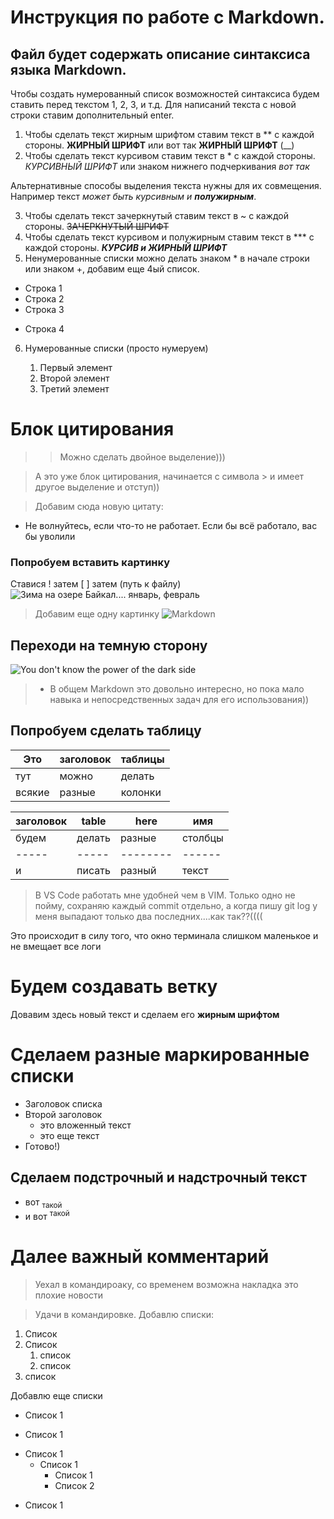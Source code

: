 # Инструкция по работе с Markdown.
## Файл будет содержать описание синтаксиса языка Markdown.

Чтобы создать нумерованный список возможностей синтаксиса будем ставить перед текстом 1, 2, 3, и т.д.
Для написаний текста с новой строки ставим дополнительный enter.

1. Чтобы сделать текст жирным шрифтом ставим текст в ** с каждой стороны. 
**ЖИРНЫЙ ШРИФТ** или вот так __ЖИРНЫЙ ШРИФТ__ (__)
2. Чтобы сделать текст курсивом ставим текст в * с каждой стороны. *КУРСИВНЫЙ ШРИФТ* или знаком нижнего подчеркивания _вот так_

Альтернативные способы выделения текста нужны для их совмещения. Например текст _может быть курсивным и **полужирным**_.

3. Чтобы сделать текст зачеркнутый ставим текст в ~ с каждой стороны. ~~ЗАЧЕРКНУТЫЙ ШРИФТ~~
4. Чтобы сделать текст курсивом и полужирным ставим текст в *** с каждой стороны. ***КУРСИВ и ЖИРНЫЙ ШРИФТ***
5. Ненумерованные списки можно делать знаком *  в начале строки или знаком +, добавим еще 4ый список.
* Строка 1
* Строка 2
* Строка 3
+ Строка 4
6. Нумерованные списки (просто нумеруем)

    1. Первый элемент
    2. Второй элемент
    3. Третий элемент 

# Блок цитирования

>>Можно сделать двойное выделение)))
 
>А это уже блок цитирования, начинается с символа > и имеет другое выделение и отступ))

> Добавим сюда новую цитату:
* Не волнуйтесь, если что-то не работает. Если бы всё работало, вас бы уволили


### Попробуем вставить картинку 

Ставися ! затем [ ] затем (путь к файлу)
![Зима на озере Байкал.... январь, февраль](https://static.dir.bg/uploads/images/2020/03/06/2138371/1920x1080.jpg?_=1609249872)

> Добавим еще одну картинку
![Markdown](https://miro.medium.com/max/900/1*sSi5LWkfxZHNVuDLs2j2ug.png)

## Переходи на темную сторону

![You don't know the power of the dark side](Darth_Vader_in_The_Empire_Strikes_Back.jpg)

> * В общем Markdown это довольно интересно, но пока мало навыка и непосредственных задач для его использования))

## Попробуем сделать таблицу
|Это       |заголовок   |таблицы|
|----------|-----------|------------|
|тут     |можно       |делать        |
|всякие|разные   |колонки|

| заголовок | table | here |имя|
|-|-|-|-|
|будем|делать|разные|столбцы| 
|-----|-----|--------|------|
|и|писать|разный|текст|

> В VS Code работать мне удобней чем в VIM. Только одно не пойму, сохраняю каждый commit отдельно, а когда пишу git log  у меня выпадают только два последних....как так??((((

Это происходит в силу того, что окно терминала слишком маленькое и не вмещает все логи

# Будем создавать ветку

Довавим здесь новый текст и сделаем его **жирным шрифтом**

# Сделаем разные маркированные списки
 - Заголовок списка
 - Второй заголовок
    - это вложенный текст
    - это еще текст
- Готово!)

## Сделаем подстрочный и надстрочный текст
 * вот <sub>такой</sub>
 * и вот <sup>такой</sup>

 # Далее важный комментарий
 > Уехал в командироаку, со временем возможна накладка
 > это плохие новости

 >Удачи в командировке.
Добавлю списки:
1. Список
1. Список
   1. список
   1. список
1. список
 
 Добавлю еще списки

 + Список 1
 - Список 1
 * Список 1
   - Список 1
     - Список 1
     - Список 2
- Список 1

